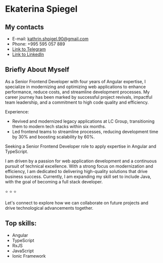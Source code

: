 # Ekaterina Spiegel

## **My contacts**

* E-mail: kathrin.shpigel.90@gmail.com
* Phone: +995 595 057 889
* [Link to Telegram](https://t.me/SpiegelEkaterina)
* [Link to LinkedIn](https://www.linkedin.com/in/ekaterina-shpigel/)

## __Briefly About Myself__

As a Senior Frontend Developer with four years of Angular expertise, I specialize in modernizing and optimizing web applications to enhance performance, reduce costs, and streamline development processes. My career journey has been marked by successful project revivals, impactful team leadership, and a commitment to high code quality and efficiency.

Experience:
* Revived and modernized legacy applications at LC Group, transitioning them to modern tech stacks within six months.
* Led frontend teams to streamline processes, reducing development time by 30% and boosting scalability by 60%.

Seeking a Senior Frontend Developer role to apply expertise in Angular and TypeScript.

I am driven by a passion for web application development and a continuous pursuit of technical excellence. With a strong focus on modernization and efficiency, I am dedicated to delivering high-quality solutions that drive business success. Currently, I am expanding my skill set to include Java, with the goal of becoming a full stack developer.

⭐ ⭐ ⭐

Let's connect to explore how we can collaborate on future projects and drive technological advancements together.

## __Top skills:__

- Angular
- TypeScript
- RxJS
- JavaScript
- Ionic Framework
